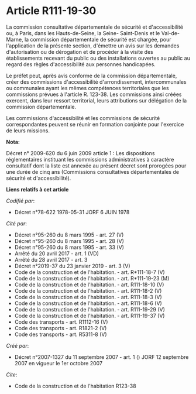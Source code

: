 # Article R111-19-30

La commission consultative départementale de sécurité et d'accessibilité ou, à Paris, dans les Hauts-de-Seine, la Seine-
Saint-Denis et le Val-de-Marne, la commission départementale de sécurité est chargée, pour l'application de la présente
section, d'émettre un avis sur les demandes d'autorisation ou de dérogation et de procéder à la visite des établissements
recevant du public ou des installations ouvertes au public au regard des règles d'accessibilité aux personnes handicapées.

Le préfet peut, après avis conforme de la commission départementale, créer des commissions d'accessibilité d'arrondissement,
intercommunales ou communales ayant les mêmes compétences territoriales que les commissions prévues à l'article R. 123-38.
Les commissions ainsi créées exercent, dans leur ressort territorial, leurs attributions sur délégation de la commission
départementale.

Les commissions d'accessibilité et les commissions de sécurité correspondantes peuvent se réunir en formation conjointe pour
l'exercice de leurs missions.

**Nota:**

Décret n° 2009-620 du 6 juin 2009 article 1 : Les dispositions réglementaires instituant les commissions administratives à
caractère consultatif dont la liste est annexée au présent décret sont prorogées pour une durée de cinq ans (Commissions
consultatives départementales de sécurité et d'accessibilité).

**Liens relatifs à cet article**

_Codifié par_:

  - Décret n°78-622 1978-05-31 JORF 6 JUIN 1978

_Cité par_:

  - Décret n°95-260 du 8 mars 1995 - art. 27 (V)
  - Décret n°95-260 du 8 mars 1995 - art. 28 (V)
  - Décret n°95-260 du 8 mars 1995 - art. 33 (V)
  - Arrêté du 20 avril 2017 - art. 1 (VD)
  - Arrêté du 28 avril 2017 - art. 3
  - Décret n°2019-37 du 23 janvier 2019 - art. 3 (V)
  - Code de la construction et de l'habitation. - art. R*111-18-7 (V)
  - Code de la construction et de l'habitation. - art. R*111-19-23 (M)
  - Code de la construction et de l'habitation. - art. R111-18-10 (V)
  - Code de la construction et de l'habitation. - art. R111-18-2 (V)
  - Code de la construction et de l'habitation. - art. R111-18-3 (V)
  - Code de la construction et de l'habitation. - art. R111-18-6 (V)
  - Code de la construction et de l'habitation. - art. R111-19-29 (V)
  - Code de la construction et de l'habitation. - art. R111-19-37 (V)
  - Code des transports - art. R1112-16 (V)
  - Code des transports - art. R1821-2 (V)
  - Code des transports - art. R5311-8 (V)

_Créé par_:

  - Décret n°2007-1327 du 11 septembre 2007 - art. 1 () JORF 12 septembre 2007 en vigueur le 1er octobre 2007

_Cite_:

  - Code de la construction et de l'habitation R123-38
